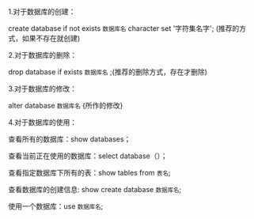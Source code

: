 1.对于数据库的创建：

create database if not exists `数据库名`  character set '字符集名字'; (推荐的方式，如果不存在就创建)

2.对于数据库的删除：

drop database if exists `数据库名` ;(推荐的删除方式，存在才删除)

3.对于数据库的修改：

alter database  `数据库名` {所作的修改}

4.对于数据库的使用：

查看所有的数据库：show databases；

查看当前正在使用的数据库：select database（）；

查看指定数据库下所有的表：show tables from `表名`;

查看数据库的创建信息: show create database `数据库名`;

使用一个数据库：use  `数据库名`;